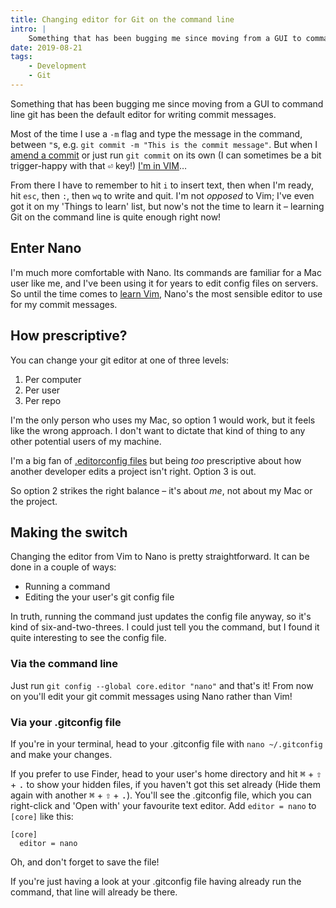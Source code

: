 ```yaml
---
title: Changing editor for Git on the command line
intro: |
    Something that has been bugging me since moving from a GUI to command line git has been the default editor for writing commit messages.
date: 2019-08-21
tags:
    - Development
    - Git
---
```


Something that has been bugging me since moving from a GUI to command line git has been the default editor for writing commit messages.

Most of the time I use a `-m` flag and type the message in the command, between `"`s, e.g. `git commit -m "This is the commit message"`. But when I [amend a commit](/blog/fixing-your-last-git-commit) or just run `git commit` on its own (I can sometimes be a bit trigger-happy with that <kbd title="Return">⏎</kbd> key!) [I'm in VIM](https://www.freecodecamp.org/news/one-out-of-every-20-000-stack-overflow-visitors-is-just-trying-to-exit-vim-5a6b6175e7b6/)…

From there I have to remember to hit `i` to insert text, then when I'm ready, hit `esc`, then `:`, then `wq` to write and quit. I'm not *opposed* to Vim; I've even got it on my 'Things to learn' list, but now's not the time to learn it – learning Git on the command line is quite enough right now!


## Enter Nano

I'm much more comfortable with Nano. Its commands are familiar for a Mac user like me, and I've been using it for years to edit config files on servers. So until the time comes to [learn Vim](https://vim-adventures.com), Nano's the most sensible editor to use for my commit messages.


## How prescriptive?

You can change your git editor at one of three levels:

1. Per computer
2. Per user
3. Per repo

I'm the only person who uses my Mac, so option 1 would work, but it feels like the wrong approach. I don't want to dictate that kind of thing to any other potential users of my machine.

I'm a big fan of [.editorconfig files](https://editorconfig.org) but being *too* prescriptive about how another developer edits a project isn't right. Option 3 is out.

So option 2 strikes the right balance – it's about *me*, not about my Mac or the project.


## Making the switch

Changing the editor from Vim to Nano is pretty straightforward. It can be done in a couple of ways:

- Running a command
- Editing the your user's git config file

In truth, running the command just updates the config file anyway, so it's kind of six-and-two-threes. I could just tell you the command, but I found it quite interesting to see the config file.

### Via the command line

Just run `git config --global core.editor "nano"` and that's it! From now on you'll edit your git commit messages using Nano rather than Vim!

### Via your .gitconfig file

If you're in your terminal, head to your .gitconfig file with `nano ~/.gitconfig` and make your changes.

If you prefer to use Finder, head to your user's home directory and hit <kbd title="Command">⌘</kbd> + <kbd title="Shift">⇧</kbd> + <kbd title="Full stop">.</kbd> to show your hidden files, if you haven't got this set already (Hide them again with another <kbd title="Command">⌘</kbd> + <kbd title="Shift">⇧</kbd> + <kbd title="Full stop">.</kbd>). You'll see the .gitconfig file, which you can right-click and 'Open with' your favourite text editor. Add `editor = nano` to `[core]` like this:

```
[core]
  editor = nano
```

Oh, and don't forget to save the file!

If you're just having a look at your .gitconfig file having already run the command, that line will already be there.
